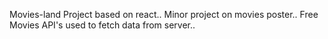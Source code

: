 Movies-land Project based on react.. 
Minor project on movies poster.. 
Free Movies API's used to fetch data from server.. 